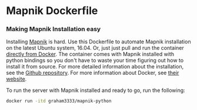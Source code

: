 # Mapnik Dockerfile

### Making Mapnik Installation easy

Installing [Mapnik](http://mapnik.org/) is hard. Use this Dockerfile to automate Mapnik installation on the latest Ubuntu system, 16.04. Or, just just pull and run the container [directly from Docker](). The container comes with Mapnik installed with python bindings so you don't have to waste your time figuring out how to install it from source. For more detailed information about the installation, see the [Github repository](https://github.com/mapnik). For more information about Docker, see [their website](https://www.docker.com/).

To run the server with Mapnik installed and ready to go, run the following:

```bash
docker run -itd graham3333/mapnik-python
```
